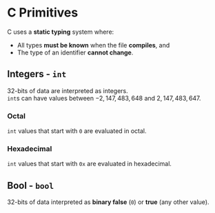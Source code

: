 # C Primitives
C uses a **static typing** system where:
- All types **must be known** when the file **compiles**, and
- The type of an identifier **cannot change**. 

## Integers - `int`
32-bits of data are interpreted as integers. <br>
`int`s can have values between $-2,147,483,648$ and $2,147,483,647$. 

### Octal
`int` values that start with `0` are evaluated in octal. 

### Hexadecimal
`int` values that start with `0x` are evaluated in hexadecimal. 

## Bool - `bool`
32-bits of data interpreted as **binary false** (`0`) or **true** (any other value).
